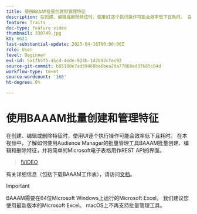 ```yaml
---
title: 使用BAAAM批量创建和管理特征
description: 在创建、编辑或删除特征时，使用UI逐个执行操作可能会效率低下且耗时。 在本视频中，了解如何使用Audience Manager的批量管理工具BAAAM批量创建、编辑和删除特征，并将简单的Microsoft电子表格用作REST API的界面。
feature: Traits
doc-type: feature video
thumbnail: 330749.jpg
kt: 6621
last-substantial-update: 2025-04-18T00:00:00Z
role: User
level: Beginner
exl-id: 5a1fb5f5-45cd-4ede-924b-1d2b92cfec92
source-git-commit: b85100e7ad39468ba6bea2da77068ed37685c84d
workflow-type: tm+mt
source-wordcount: '166'
ht-degree: 0%

---
```


# 使用BAAAM批量创建和管理特征

在创建、编辑或删除特征时，使用UI逐个执行操作可能会效率低下且耗时。 在本视频中，了解如何使用Audience Manager的批量管理工具BAAAM批量创建、编辑和删除特征，并将简单的Microsoft电子表格用作REST API的界面。

>[!VIDEO](https://video.tv.adobe.com/v/330749/?quality=12&learn=on)

有关详细信息（包括下载BAAAM工作表），请访问[文档](https://experienceleague.adobe.com/docs/audience-manager/user-guide/reference/bulk-management-tools/bulk-management-intro.html?lang=zh-Hans#reference)。

>[!IMPORTANT]
>
>BAAAM需要在64位Microsoft Windows上运行的Microsoft Excel。 我们建议您使用最新版本的Microsoft Excel。 macOS上不再支持批量管理工具。
